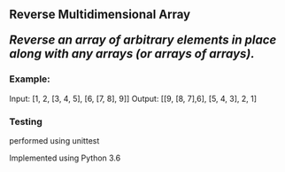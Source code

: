 <h2>Reverse Multidimensional Array

_Reverse an array of arbitrary elements in place along with any arrays (or arrays of arrays)._

<h3>Example:</h3> 
Input: [1, 2, [3, 4, 5], [6, [7, 8], 9]]
Output: [[9, [8, 7],6], [5, 4, 3], 2, 1]

<h3>Testing</h3>
performed using unittest

Implemented using Python 3.6